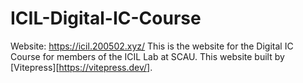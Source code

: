 # ICIL-Digital-IC-Course
Website: https://icil.200502.xyz/ 
This is the website for the Digital IC Course for members of the ICIL Lab at SCAU.
This website built by [Vitepress][https://vitepress.dev/].
